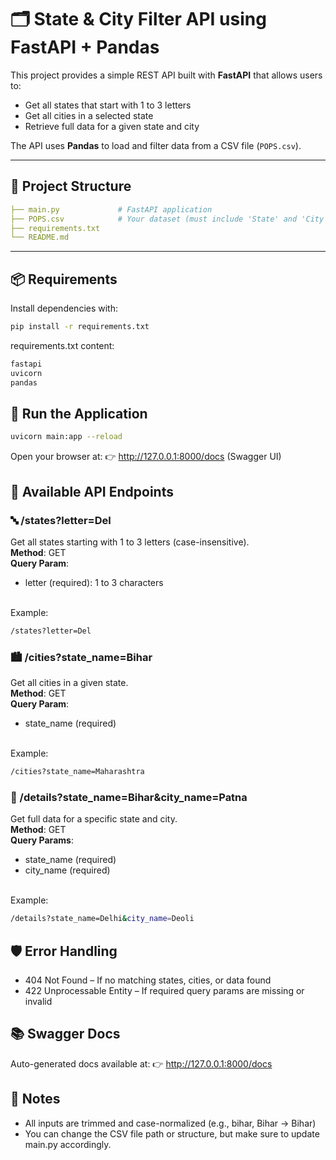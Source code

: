 # 🗂️ State & City Filter API using FastAPI + Pandas

This project provides a simple REST API built with **FastAPI** that allows users to:

- Get all states that start with 1 to 3 letters
- Get all cities in a selected state
- Retrieve full data for a given state and city

The API uses **Pandas** to load and filter data from a CSV file (`POPS.csv`).

---

## 📁 Project Structure

```yaml
├── main.py             # FastAPI application
├── POPS.csv            # Your dataset (must include 'State' and 'City' columns)
├── requirements.txt
└── README.md
```

---

## 📦 Requirements

Install dependencies with:

```bash
pip install -r requirements.txt
```

requirements.txt content:

```bash
fastapi
uvicorn
pandas
```

## 🚀 Run the Application

```bash
uvicorn main:app --reload
```

Open your browser at: 👉 http://127.0.0.1:8000/docs (Swagger UI)

## 🧪 Available API Endpoints
### 🔤 /states?letter=Del
Get all states starting with 1 to 3 letters (case-insensitive).<br>
**Method**: GET<br>
**Query Param**:
* letter (required): 1 to 3 characters
<br>
Example:

```bash
/states?letter=Del
```

### 🏙️ /cities?state_name=Bihar
Get all cities in a given state.<br>
**Method**: GET<br>
**Query Param**:
* state_name (required)
<br>
Example:

```bash
/cities?state_name=Maharashtra
```

### 📄 /details?state_name=Bihar&city_name=Patna
Get full data for a specific state and city.<br>
**Method**: GET<br>
**Query Params**:
* state_name (required)
* city_name (required)
<br>
Example:

```bash
/details?state_name=Delhi&city_name=Deoli
```

## 🛡️ Error Handling
* 404 Not Found – If no matching states, cities, or data found
* 422 Unprocessable Entity – If required query params are missing or invalid

## 📚 Swagger Docs
Auto-generated docs available at:
👉 http://127.0.0.1:8000/docs

## 🧼 Notes
* All inputs are trimmed and case-normalized (e.g., bihar, Bihar → Bihar) <br>
* You can change the CSV file path or structure, but make sure to update main.py accordingly.